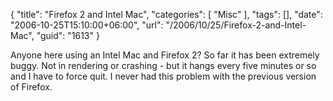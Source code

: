 {
	"title": "Firefox 2 and Intel Mac",
	"categories": [
		"Misc"
	],
	"tags": [],
	"date": "2006-10-25T15:10:00+06:00",
	"url": "/2006/10/25/Firefox-2-and-Intel-Mac",
	"guid": "1613"
}

Anyone here using an Intel Mac and Firefox 2? So far it has been extremely buggy. Not in rendering or crashing - but it hangs every five minutes or so and I have to force quit. I never had this problem with the previous version of Firefox.